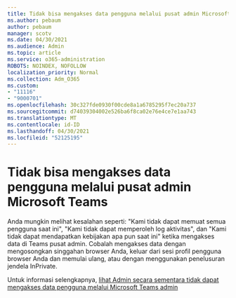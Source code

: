 ```yaml
---
title: Tidak bisa mengakses data pengguna melalui pusat admin Microsoft Teams
ms.author: pebaum
author: pebaum
manager: scotv
ms.date: 04/30/2021
ms.audience: Admin
ms.topic: article
ms.service: o365-administration
ROBOTS: NOINDEX, NOFOLLOW
localization_priority: Normal
ms.collection: Adm_O365
ms.custom:
- "11116"
- "9000701"
ms.openlocfilehash: 30c327fde0930f00cde8a1a6785295f7ec20a737
ms.sourcegitcommit: d74039304002e526ba6f8ca02e76e4ce7e1aa743
ms.translationtype: MT
ms.contentlocale: id-ID
ms.lasthandoff: 04/30/2021
ms.locfileid: "52125195"
---
```

# <a name="cant-access-user-data-via-the-microsoft-teams-admin-center"></a>Tidak bisa mengakses data pengguna melalui pusat admin Microsoft Teams

Anda mungkin melihat kesalahan seperti: "Kami tidak dapat memuat semua pengguna saat ini", "Kami tidak dapat memperoleh log aktivitas", dan "Kami tidak dapat mendapatkan kebijakan apa pun saat ini" ketika mengakses data di Teams pusat admin. Cobalah mengakses data dengan mengosongkan singgahan browser Anda, keluar dari sesi profil pengguna browser Anda dan memulai ulang, atau dengan menggunakan penelusuran jendela InPrivate. 

Untuk informasi selengkapnya, [lihat Admin secara sementara tidak dapat mengakses data pengguna melalui Microsoft Teams admin](https://docs.microsoft.com/microsoftteams/troubleshoot/teams-administration/cannot-access-admin-center)